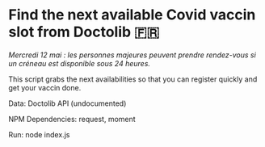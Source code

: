 # Find the next available Covid vaccin slot from Doctolib 🇫🇷

*Mercredi 12 mai : les personnes majeures peuvent prendre rendez-vous si un créneau est disponible sous 24 heures.*

This script grabs the next availabilities so that you can register quickly and get your vaccin done.

Data: Doctolib API (undocumented)

NPM Dependencies: request, moment

Run: node index.js
